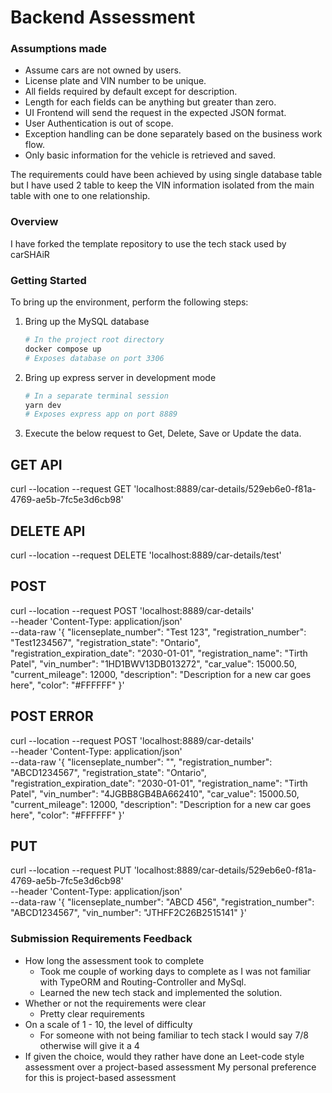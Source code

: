 # Backend Assessment

### Assumptions made
- Assume cars are not owned by users.
- License plate and VIN number to be unique.
- All fields required by default except for description.
- Length for each fields can be anything but greater than zero.
- UI Frontend will send the request in the expected JSON format.
- User Authentication is out of scope.
- Exception handling can be done separately based on the business work flow.
- Only basic information for the vehicle is retrieved and saved.

The requirements could have been achieved by using single database table but I have used 2 table to keep the VIN information isolated from the main table with one to one relationship.

### Overview

I have forked the template repository to use the tech stack used by carSHAiR

### Getting Started

To bring up the environment, perform the following steps:

1. Bring up the MySQL database

    ```bash
    # In the project root directory
    docker compose up
    # Exposes database on port 3306
    ```

2. Bring up express server in development mode

    ```bash
    # In a separate terminal session
    yarn dev
    # Exposes express app on port 8889
    ```
3. Execute the below request to Get, Delete, Save or Update the data.

## GET API
curl --location --request GET 'localhost:8889/car-details/529eb6e0-f81a-4769-ae5b-7fc5e3d6cb98'

## DELETE API
curl --location --request DELETE 'localhost:8889/car-details/test'

## POST
curl --location --request POST 'localhost:8889/car-details' \
--header 'Content-Type: application/json' \
--data-raw '{
  "licenseplate_number": "Test 123",
  "registration_number": "Test1234567",
  "registration_state": "Ontario",
  "registration_expiration_date": "2030-01-01",
  "registration_name": "Tirth Patel",
  "vin_number": "1HD1BWV13DB013272",
  "car_value": 15000.50,
  "current_mileage": 12000,
  "description": "Description for a new car goes here",
  "color": "#FFFFFF"
}'

## POST ERROR
curl --location --request POST 'localhost:8889/car-details' \
--header 'Content-Type: application/json' \
--data-raw '{
  "licenseplate_number": "",
  "registration_number": "ABCD1234567",
  "registration_state": "Ontario",
  "registration_expiration_date": "2030-01-01",
  "registration_name": "Tirth Patel",
  "vin_number": "4JGBB8GB4BA662410",
  "car_value": 15000.50,
  "current_mileage": 12000,
  "description": "Description for a new car goes here",
  "color": "#FFFFFF"
}'

## PUT
curl --location --request PUT 'localhost:8889/car-details/529eb6e0-f81a-4769-ae5b-7fc5e3d6cb98' \
--header 'Content-Type: application/json' \
--data-raw '{
  "licenseplate_number": "ABCD 456",
  "registration_number": "ABCD1234567",
  "vin_number": "JTHFF2C26B2515141"
}'

### Submission Requirements Feedback
  - How long the assessment took to complete
      - Took me couple of working days to complete as I was not familiar with TypeORM and Routing-Controller and MySql.
      - Learned the new tech stack and implemented the solution.
  - Whether or not the requirements were clear
      - Pretty clear requirements
  - On a scale of 1 - 10, the level of difficulty
      - For someone with not being familiar to tech stack I would say 7/8 otherwise will give it a 4
  - If given the choice, would they rather have done an Leet-code style assessment over a project-based assessment
      My personal preference for this is project-based assessment
